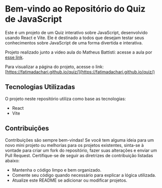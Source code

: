 # Bem-vindo ao Repositório do Quiz de JavaScript 
Este é um projeto de um Quiz interativo sobre JavaScript, desenvolvido usando React e Vite. Ele é destinado a todos que desejam testar seus conhecimentos sobre JavaScript de uma forma divertida e interativa. 

Projeto realizado junto a video aula do Matheus Battisti: acesse a aula por [esse link](https://www.youtube.com/watch?v=HlkbeikH8cs&list=TLPQMjEwMjIwMjSaWEDBT5F8Jg&index=2).

Para visualizar a página do projeto, acesse o link: [https://fatimadachari.github.io/quiz/](https://fatimadachari.github.io/quiz/)

## Tecnologias Utilizadas

O projeto neste repositório utiliza como base as tecnologias:

- React
- Vite

## Contribuições

Contribuições são sempre bem-vindas! Se você tem alguma ideia para um novo mini projeto ou melhorias para os projetos existentes, sinta-se à vontade para criar um fork do repositório, fazer suas alterações e enviar um Pull Request. Certifique-se de seguir as diretrizes de contribuição listadas abaixo:

- Mantenha o código limpo e bem organizado.
- Comente seu código quando necessário para explicar a lógica utilizada.
- Atualize este README se adicionar ou modificar projetos.
